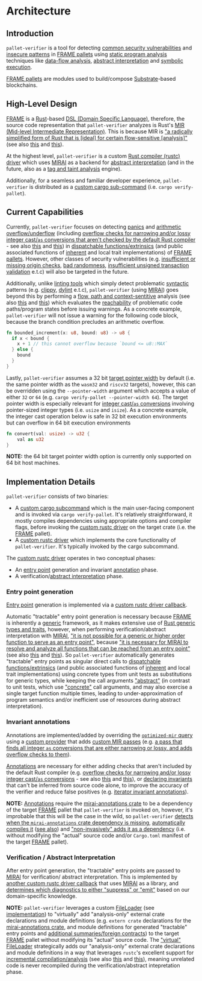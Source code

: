 # Architecture

## Introduction
`pallet-verifier` is a tool for detecting [common security vulnerabilities][vulnerabilities] and [insecure patterns] in
[FRAME pallets][FRAME] using [static program analysis][static-analysis] techniques like [data-flow analysis][data-flow],
[abstract interpretation][abs-int] and [symbolic execution][symbex].

[FRAME pallets][FRAME] are modules used to build/compose [Substrate]-based blockchains.

[FRAME]: https://docs.substrate.io/learn/runtime-development/#frame
[Substrate]: https://docs.substrate.io/
[vulnerabilities]: https://secure-contracts.com/not-so-smart-contracts/substrate/
[insecure patterns]: https://docs.substrate.io/build/troubleshoot-your-code/#unsafe-or-insecure-patterns
[static-analysis]: https://en.wikipedia.org/wiki/Static_program_analysis
[data-flow]: https://en.wikipedia.org/wiki/Data-flow_analysis
[abs-int]: https://en.wikipedia.org/wiki/Abstract_interpretation
[symbex]: https://en.wikipedia.org/wiki/Symbolic_execution

## High-Level Design

[FRAME] is a [Rust]-based [DSL (Domain Specific Language)][DSL], therefore, the source code representation that
`pallet-verifier` analyzes is Rust's [MIR (Mid-level Intermediate Representation)][MIR]. This is because MIR is
["a radically simplified form of Rust that is [ideal] for certain flow-sensitive [analysis]"][MIR]
(see also [this][MIR-simple] and [this][MIRAI-MIR]).

[Rust]: https://www.rust-lang.org/
[DSL]: https://doc.rust-lang.org/rust-by-example/macros/dsl.html
[MIR]: https://rustc-dev-guide.rust-lang.org/mir/
[MIR-simple]: https://blog.rust-lang.org/2016/04/19/MIR.html#reducing-rust-to-a-simple-core
[MIRAI-MIR]: https://github.com/endorlabs/MIRAI/blob/main/documentation/WhyMir.md

At the highest level, `pallet-verifier` is a custom [Rust compiler (rustc) driver][rustc-driver] which uses
[MIRAI] as a backend for [abstract interpretation][MIRAI-abs-int] (and in the future, also as a
[tag and taint analysis][MIRAI-tag] engine).

Additionally, for a seamless and familiar developer experience, `pallet-verifier` is distributed as a 
[custom cargo sub-command][cargo-sub-cmd] (i.e. `cargo verify-pallet`).

[rustc-driver]: https://rustc-dev-guide.rust-lang.org/rustc-driver/intro.html
[MIRAI]: https://github.com/endorlabs/MIRAI
[MIRAI-abs-int]: https://github.com/endorlabs/MIRAI/blob/main/documentation/Overview.md#abstract-interpretation
[MIRAI-tag]: https://github.com/endorlabs/MIRAI/blob/main/documentation/TagAnalysis.md
[cargo-sub-cmd]: https://doc.rust-lang.org/cargo/reference/external-tools.html#custom-subcommands

## Current Capabilities

Currently, `pallet-verifier` focuses on detecting [panics] and [arithmetic overflow/underflow]
(including [overflow checks for narrowing and/or lossy integer cast/`as` conversions that aren't checked by the default Rust compiler][overflow-rfc-updates] - 
see also [this][overflow-rfc-remove-as] and [this][as-conversions-lossy]) in [dispatchable functions/extrinsics][call]
(and public associated functions of [inherent][inherent-impls] and local trait implementations) of [FRAME pallets][FRAME].
However, other classes of security vulnerabilities (e.g. [insufficient or missing origin checks][origin-checks],
[bad randomness][randomness], [insufficient unsigned transaction validation][validate-unsigned] e.t.c)
will also be targeted in the future.

[panics]: https://secure-contracts.com/not-so-smart-contracts/substrate/dont_panic/
[arithmetic overflow/underflow]: https://secure-contracts.com/not-so-smart-contracts/substrate/arithmetic_overflow/
[overflow-rfc-updates]: https://rust-lang.github.io/rfcs/0560-integer-overflow.html#updates-since-being-accepted
[overflow-rfc-remove-as]: https://github.com/rust-lang/rfcs/pull/1019
[as-conversions-lossy]: https://doc.rust-lang.org/reference/expressions/operator-expr.html#semantics
[call]: https://docs.rs/frame-support/latest/frame_support/pallet_macros/attr.call.html
[inherent-impls]: https://doc.rust-lang.org/reference/items/implementations.html#inherent-implementations
[origin-checks]: https://secure-contracts.com/not-so-smart-contracts/substrate/origins/
[randomness]: https://secure-contracts.com/not-so-smart-contracts/substrate/randomness/
[validate-unsigned]: https://secure-contracts.com/not-so-smart-contracts/substrate/validate_unsigned/

Additionally, unlike [linting tools][lint] which simply detect problematic [syntactic][syntax] patterns
(e.g. [clippy], [dylint] e.t.c), `pallet-verifier` (using [MIRAI]) goes beyond this by performing a
[flow, path and context-sentitive][analysis-sensitivity] analysis (see also [this][MIRAI-use] and [this][MIRAI-abs-int])
which evaluates the [reachability] of problematic code paths/program states before issuing warnings.
As a concrete example, `pallet-verifier` will not issue a warning for the following code block,
because the branch condition precludes an arithmetic overflow.

```rust
fn bounded_increment(x: u8, bound: u8) -> u8 {
  if x < bound {
    x + 1 // this cannot overflow because `bound <= u8::MAX`
  } else {
    bound
  }
}
```

[lint]: https://en.wikipedia.org/wiki/Lint_(software)
[clippy]: https://github.com/rust-lang/rust-clippy
[dylint]: https://github.com/trailofbits/dylint
[syntax]: https://en.wikipedia.org/wiki/Syntax_(programming_languages)
[analysis-sensitivity]: https://en.wikipedia.org/wiki/Data-flow_analysis#Sensitivities
[MIRAI-use]: https://github.com/endorlabs/MIRAI/blob/main/README.md#who-should-use-mirai
[reachability]: https://en.wikipedia.org/wiki/Reachability_problem

Lastly, `pallet-verifier` assumes a 32 bit [target pointer width][rustc-target-pointer-width] by default
(i.e. the same pointer width as the `wasm32` and `riscv32` targets), however, this can be overridden using
the `--pointer-width` argument which accepts a value of either `32` or `64` (e.g. `cargo verify-pallet --pointer-width 64`).
The target pointer width is especially relevant for [integer cast/`as` conversions][as-conversions] involving
pointer-sized integer types (i.e. `usize` and `isize`). As a concrete example, the integer cast operation below is
safe in 32 bit execution environments but can overflow in 64 bit execution environments

```rust
fn convert(val: usize) -> u32 {
    val as u32
}
```

**NOTE:** the 64 bit target pointer width option is currently only supported on 64 bit host machines.

[rustc-target-pointer-width]: https://doc.rust-lang.org/reference/conditional-compilation.html#target_pointer_width
[as-conversions]: https://doc.rust-lang.org/reference/expressions/operator-expr.html#type-cast-expressions

## Implementation Details

`pallet-verifier` consists of two binaries:
- A [custom cargo subcommand][cargo-sub-cmd-src] which is the main user-facing component and is invoked via
  `cargo verify-pallet`. It's relatively straightforward, it mostly compiles dependencies using
  appropriate options and compiler flags, before invoking the [custom rustc driver][rustc-driver-src]
  on the target crate (i.e. the [FRAME] pallet).
- A [custom rustc driver][rustc-driver-src] which implements the core functionality of `pallet-verifier`.
  It's typically invoked by the cargo subcommand.

[cargo-sub-cmd-src]: https://github.com/davidsemakula/pallet-verifier/blob/master/src/main.rs
[rustc-driver-src]: https://github.com/davidsemakula/pallet-verifier/blob/master/src/driver.rs

The [custom rustc driver][rustc-driver-src] operates in two conceptual phases:
- An [entry point][MIRAI-entrypoint] generation and invariant [annotation][annotations] phase.
- A verification/[abstract interpretation][abs-int] phase.

[MIRAI-entrypoint]: https://github.com/endorlabs/MIRAI/blob/main/documentation/Overview.md#entry-points
[annotations]: https://crates.io/crates/mirai-annotations

### Entry point generation

[Entry point][MIRAI-entrypoint] generation is implemented via a [custom rustc driver callback][enrty-point-callback-src].

[enrty-point-callback-src]: https://github.com/davidsemakula/pallet-verifier/blob/master/src/callbacks/entry_points.rs

Automatic "tractable" entry point generation is necessary because [FRAME] is inherently a [generic] framework, 
as it makes extensive use of [Rust generic types and traits][rust-generics], however, when performing 
verification/abstract interpretation with [MIRAI], 
["it is not possible for a generic or higher order function to serve as an entry point"][MIRAI-entrypoint], because 
["it is necessary for MIRAI to resolve and analyze all functions that can be reached from an entry point"][MIRAI-entrypoint]
(see also [this][monomorphization] and [this][lowering-MIR]).
So `pallet-verifier` automatically generates "tractable" entry points as singular direct calls to 
[dispatchable functions/extrinsics][call] (and public associated functions of [inherent][inherent-impls] and 
local trait implementations) using concrete types from unit tests as substitutions for generic types, 
while keeping the call arguments ["abstract"][MIRAI-abstract-value] (in contrast to unit tests, which use 
["concrete"][MIRAI-abstract-value] call arguments, and may also exercise a single target function multiple times, 
leading to under-approximation of program semantics and/or inefficient use of resources during abstract interpretation).

[generic]: https://en.wikipedia.org/wiki/Generic_programming
[rust-generics]: https://doc.rust-lang.org/book/ch10-00-generics.html
[monomorphization]: https://rustc-dev-guide.rust-lang.org/backend/monomorph.html
[lowering-MIR]: https://rustc-dev-guide.rust-lang.org/backend/lowering-mir.html
[MIRAI-abstract-value]: https://github.com/endorlabs/MIRAI/blob/main/documentation/Overview.md#abstract-values

### Invariant annotations

Annotations are implemented/added by overriding the [`optimized-mir` query][optimized-mir-query] using a 
[custom provider][MIR-provider-src] that adds [custom MIR passes][MIR-pass]
(e.g. [a pass that finds all integer `as` conversions that are either narrowing or lossy, and adds overflow checks to them][int-cast-overflow-src]).

[optimized-mir-query]: https://doc.rust-lang.org/nightly/nightly-rustc/rustc_middle/ty/struct.TyCtxt.html#method.optimized_mir
[MIR-pass]: https://rustc-dev-guide.rust-lang.org/mir/passes.html
[MIR-provider-src]: https://github.com/davidsemakula/pallet-verifier/blob/master/src/providers.rs
[int-cast-overflow-src]: https://github.com/davidsemakula/pallet-verifier/blob/master/src/providers/passes/int_cast_overflow.rs

[Annotations][annotations] are necessary for either adding checks that aren't included by the default Rust compiler 
(e.g. [overflow checks for narrowing and/or lossy integer cast/`as` conversions][overflow-rfc-updates] - see also 
[this][overflow-rfc-remove-as] and [this][as-conversions-lossy]), or [declaring invariants][annotations] 
that can't be inferred from source code alone, to improve the accuracy of the verifier and reduce false positives 
(e.g. [iterator invariant annotations][iterator-annotations-src]).

[iterator-annotations-src]: https://github.com/davidsemakula/pallet-verifier/blob/master/src/providers/passes/iterator_invariants.rs

**NOTE:** [Annotations][annotations] require the [mirai-annotations crate][annotations] to be a dependency of the target
[FRAME] pallet that `pallet-verifier` is invoked on, however, it's improbable that this will be the case in the wild, 
so `pallet-verifier` [detects when the `mirai-annotations` crate dependency is missing][annotations-detect-src],
[automatically compiles it][annotations-compile-src] ([see also][annotations-compile-trigger-src]) 
and ["non-invasively" adds it as a dependency][annotations-add-src] (i.e. without modifying the "actual" source code 
and/or `Cargo.toml` manifest of the target [FRAME] pallet).

[annotations-detect-src]: https://github.com/davidsemakula/pallet-verifier/blob/844a49f85f434442202f724c2b5a8aecd0cf9d84/src/cli_utils.rs#L128-L138
[annotations-compile-src]: https://github.com/davidsemakula/pallet-verifier/blob/844a49f85f434442202f724c2b5a8aecd0cf9d84/src/driver.rs#L196-L254
[annotations-compile-trigger-src]: https://github.com/davidsemakula/pallet-verifier/blob/844a49f85f434442202f724c2b5a8aecd0cf9d84/src/main.rs#L180-L223
[annotations-add-src]: https://github.com/davidsemakula/pallet-verifier/blob/844a49f85f434442202f724c2b5a8aecd0cf9d84/src/main.rs#L259-L273

### Verification / Abstract Interpretation

After entry point generation, the "tractable" entry points are passed to [MIRAI] for verification/ abstract interpretation.
This is implemented by [another custom rustc driver callback][verifier-callback-src] that uses [MIRAI] as a library, 
and [determines which diagnostics to either "suppress" or "emit"][diagnostics-filter-src] 
based on our domain-specific knowledge.

[verifier-callback-src]: https://github.com/davidsemakula/pallet-verifier/blob/master/src/callbacks/verifier.rs
[diagnostics-filter-src]: https://github.com/davidsemakula/pallet-verifier/blob/9051f6200d85b5b5359a12d7da68163fa83090b1/src/callbacks/verifier.rs#L321-L549

**NOTE:** `pallet-verifier` leverages a custom [FileLoader][rust-file-loader] (see [implementation][virtual-file-loader-src]) 
to "virtually" add "analysis-only" external crate declarations and module definitions 
(e.g. `extern crate` declarations for the [mirai-annotations crate][annotations], and module definitions for generated "tractable" entry points and [additional summaries/foreign contracts][contracts-src]) 
to the target [FRAME] pallet without modifying its "actual" source code. 
The ["virtual" FileLoader][virtual-file-loader-src] strategically adds our "analysis-only" external crate declarations 
and module definitions in a way that leverages `rustc`'s excellent support for [incremental compilation/analysis][rustc-inc-comp-detail] 
(see also [this][rustc-inc-comp] and [this][rustc-query]), meaning unrelated code is never recompiled during the verification/abstract intepretation phase.

[rust-file-loader]: https://doc.rust-lang.org/nightly/nightly-rustc/rustc_span/source_map/trait.FileLoader.html
[virtual-file-loader-src]: https://github.com/davidsemakula/pallet-verifier/blob/master/src/file_loader.rs
[contracts-src]: https://github.com/davidsemakula/pallet-verifier/blob/master/artifacts/contracts.rs
[rustc-inc-comp-detail]: https://rustc-dev-guide.rust-lang.org/queries/incremental-compilation-in-detail.html
[rustc-inc-comp]: https://rustc-dev-guide.rust-lang.org/queries/incremental-compilation.html
[rustc-query]: https://rustc-dev-guide.rust-lang.org/query.html


